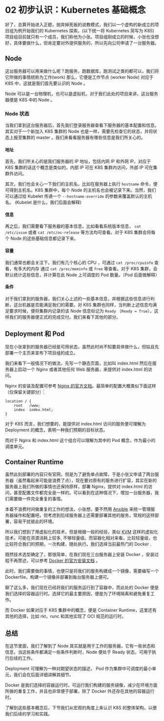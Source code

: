 # 02 初步认识：Kubernetes 基础概念

好了，总算开始进入正题，抛弃掉死板的说教模式，我们以一个虚构的新成立的项目组为例开始我们的 Kubernetes 探索。(以下统一将 Kubernetes 简写为 K8S) 项目组目前就只有一个成员，我们称他为小张。项目组刚成立的时候，小张也没想好，具体要做什么，但肯定要对外提供服务的，所以先向公司申请了一台服务器。

## Node

这台服务器可以用来做什么呢？跑服务，跑数据库，跑测试之类的都可以，我们将它所做的事情统称为工作(work) 那么，它便是工作节点 (worker Node) 对应于 K8S 中，这就是我们首先要认识的 Node 。

Node 可以是一台物理机，也可以是虚拟机，对于我们此处的项目来讲，这台服务器便是 K8S 中的 Node 。

### Node 状态

当我们拿到这台服务器后，首先我们登录服务器查看下服务器的基本配置和信息。其实对于一个新加入 K8S 集群的 Node 也是一样，需要先检查它的状态，并将状态上报至集群的 master 。我们来看看服务器有哪些信息是我们所关心的。

#### 地址

首先，我们所关心的是我们服务器的 IP 地址，包括内网 IP 和外网 IP。对应于 K8S 集群的话这个概念是类似的，内部 IP 可在 K8S 集群内访问，外部 IP 可在集群外访问。

其次，我们也会关心一下我们的主机名，比如在服务器上执行 `hostname` 命令，便可得到主机名。K8S 集群中，每个 Node 的主机名也会被记录下来。当然，我们可以通过给 Kubelet 传递一个 `--hostname-override` 的参数来覆盖默认的主机名。 (Kubelet 是什么，我们后面会解释)

#### 信息

再之后，我们需要看下服务器的基本信息，比如看看系统版本信息， `cat /etc/issue` 或者 `cat /etc/os-release` 等方法均可查看。对于 K8S 集群会将每个 Node 的这些基础信息都记录下来。

#### 容量

我们通常也都会关注下，我们有几个核心的 CPU ，可通过 `cat /proc/cpuinfo` 查看，有多大的内存 通过 `cat /proc/meminfo` 或 `free` 等查看。对于 K8S 集群，会默认统计这些信息，并计算在此 Node 上可调度的 Pod 数量。（Pod 后面做解释）

#### 条件

对于我们拿到的服务器，我们关心上述的一些基本信息，并根据这些信息进行判断，这台机器是否能满足我们的需要。对 K8S 集群也同样，当判断上述信息均满足要求时候，便将集群内记录的该 Node 信息标记为 `Ready` （`Ready = True`），这样我们的服务器便正式的完成交付。我们来看下其他的部分。

## Deployment 和 Pod

现在小张拿到的服务器已经是可用状态，虽然此时尚不知要具体做什么，但姑且先部署一个主页来宣布下项目组的成立。

我们来看下一般情况下的做法，先写一个静态页面，比如叫 index.html 然后在服务器上启动一个 Nginx 或者其他任何 Web 服务器，来提供对 index.html 的访问。

Nginx 的安装及配置可参考 [Nginx 的官方文档](https://docs.nginx.com/nginx/admin-guide/installing-nginx/installing-nginx-open-source/)。最简单的配置大概类似下面这样（仅保留关键部分）：

```plaintext
location / {
    root   /www;
    index  index.html;
}
```

对于 K8S 而言，我们想要的，能提供对 index.html 访问的服务便可理解为 Deployment 的概念，表明一种我们预期的目标状态。

而对于 Nginx 和 index.html 这个组合可以理解为其中的 Pod 概念，作为最小的调度单元。

## Container Runtime

虽然此刻部署的内容只有官网，但是为了避免单点故障，于是小张又申请了两台服务器（虽然看起来可能是浪费了点），现在要对原有的服务进行扩容，其实在新的服务器上我们所做的事情也还保持原样，部署 Nginx，提供对 index.html 的访问，甚至配置文件都完全是一样的。可以看到在这种情况下，增加一台服务器，我们需要做一件完全重复的事情。

本着不浪费时间做重复的工作的想法，小张想，要不然用 [Ansible](https://www.ansible.com/) 来统一管理服务器操作和配置吧，但考虑到后续服务器上还需要部署其他的服务，常规的这样部署，容易干扰彼此的环境。

所以我们想到了用虚拟化的技术，但是根据一般的经验，类似 [KVM](https://www.linux-kvm.org/page/Main_Page) 这样的虚拟化技术，可能在资源消耗上较多, 不够轻量级。而容器化相对来看，比较轻量级，也比较符合我们的预期，一次构建，随处执行。我们选择当前最热门的 Docker .

既然技术选型确定了，那很简单，在我们现在三台服务器上安装 Docker ，安装过程不再赘述，可以参考 [Docker 的官方安装文档](https://docs.docker.com/install/linux/docker-ce/centos/) 。

此时，我们需要做的事情，也便只是将我们的服务构建成一个镜像，需要编写一个 Dockerfile，构建一个镜像并部署到每台服务器上便可。

聊了这么多，我们现在已经将我们的服务运行到了容器中，而此处的 Docker 便是我们选择的容器运行时。选择它的最主要原因，便是为了环境隔离和避免重复工作。

而 Docker 如果对应于 K8S 集群中的概念，便是 Container Runtime，这里还有其他的选择，比如 rkt，runc 和其他实现了 OCI 规范的运行时。

## 总结

在这节里面，我们了解到了 Node 其实就是用于工作的服务器，它有一些状态和信息，当这些条件都满足一些条件判断时，Node 便处于 Ready 状态，可用于执行后续的工作。

Deployment 可理解为一种对期望状态的描述， Pod 作为集群中可调度的最小单元，我们会在后面详细讲解其细节。

Docker 是我们选择的容器运行时，可运行我们构建的服务镜像，减少在环境方面所做的重复工作，并且也非常便于部署。除了 Docker 外还存在其他的容器运行时。

了解到这些基本概念后，下节我们从宏观的角度上来认识 K8S 的整体架构，以便我们后续的学习和实践。
